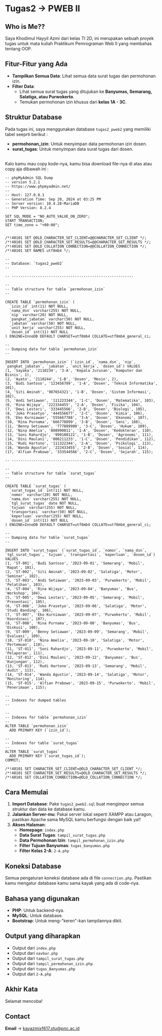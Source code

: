 # Tugas2 -> PWEB II

## Who is Me??
Saya Khodimul Hayyil Azmi dari kelas TI 2D, ini merupakan sebuah proyek tugas untuk mata kuliah Praktikum Pemrograman Web II yang membahas tentang OOP.

## Fitur-Fitur yang Ada
- **Tampilkan Semua Data**: Lihat semua data surat tugas dan permohonan izin.
- **Filter Data**:
  - Lihat semua surat tugas yang ditujukan ke **Banyumas, Semarang, Salatiga, atau Purwokerto**.
  - Temukan permohonan izin khusus dari **kelas 1A - 3C**.

## Struktur Database
Pada tugas ini, saya menggunakan database `tugas2_pweb2` yang memiliki tabel seeprti berikut : 
- **permohonan_izin**: Untuk menyimpan data permohonan izin dosen.
- **surat_tugas**: Untuk menyimpan data surat tugas dari dosen.
<br>
Kalo kamu mau copy kode-nya, kamu bisa download file-nya di atas atau copy aja dibawah ini :

```
-- phpMyAdmin SQL Dump
-- version 5.2.1
-- https://www.phpmyadmin.net/
--
-- Host: 127.0.0.1
-- Generation Time: Sep 20, 2024 at 03:25 PM
-- Server version: 10.4.28-MariaDB
-- PHP Version: 8.2.4

SET SQL_MODE = "NO_AUTO_VALUE_ON_ZERO";
START TRANSACTION;
SET time_zone = "+00:00";


/*!40101 SET @OLD_CHARACTER_SET_CLIENT=@@CHARACTER_SET_CLIENT */;
/*!40101 SET @OLD_CHARACTER_SET_RESULTS=@@CHARACTER_SET_RESULTS */;
/*!40101 SET @OLD_COLLATION_CONNECTION=@@COLLATION_CONNECTION */;
/*!40101 SET NAMES utf8mb4 */;

--
-- Database: `tugas2_pweb2`
--

-- --------------------------------------------------------

--
-- Table structure for table `permohonan_izin`
--

CREATE TABLE `permohonan_izin` (
  `izin_id` int(11) NOT NULL,
  `nama_dsn` varchar(255) NOT NULL,
  `nip` varchar(20) NOT NULL,
  `pangkat_jabatan` varchar(50) NOT NULL,
  `jabatan` varchar(50) NOT NULL,
  `unit_kerja` varchar(255) NOT NULL,
  `dosen_id` int(11) NOT NULL
) ENGINE=InnoDB DEFAULT CHARSET=utf8mb4 COLLATE=utf8mb4_general_ci;

--
-- Dumping data for table `permohonan_izin`
--

INSERT INTO `permohonan_izin` (`izin_id`, `nama_dsn`, `nip`, `pangkat_jabatan`, `jabatan`, `unit_kerja`, `dosen_id`) VALUES
(1, 'Sayaka', '2110234', '3-A', 'Kepala Jurusan', 'Komputer dan Bisnis', 1),
(2, 'Ayato', '2110244', '1-B', 'Dosen', 'Mesin', 2),
(3, 'Budi Santoso', '123456789', '1-A', 'Dosen', 'Teknik Informatika', 101),
(4, 'Siti Aminah', '987654321', '1-B', 'Dosen', 'Sistem Informasi', 102),
(5, 'Andi Setiawan', '111223344', '1-C', 'Dosen', 'Matematika', 103),
(6, 'Rina Wijaya', '222334455', '2-A', 'Dosen', 'Fisika', 104),
(7, 'Dewi Lestari', '333445566', '2-B', 'Dosen', 'Biologi', 105),
(8, 'Joko Prasetyo', '444556677', '2-C', 'Dosen', 'Kimia', 106),
(9, 'Eko Kurniawan', '555667788', '3-A', 'Dosen', 'Ekonomi', 107),
(10, 'Rina Purnama', '666778899', '3-B', 'Dosen', 'Seni', 108),
(11, 'Benny Setiawan', '777889900', '3-C', 'Dosen', 'Hukum', 109),
(12, 'Nina Amelia', '888990011', '1-A', 'Dosen', 'Kedokteran', 110),
(13, 'Soni Rahardjo', '999100122', '1-B', 'Dosen', 'Agronomi', 111),
(14, 'Dini Maulani', '000211233', '1-C', 'Dosen', 'Pendidikan', 112),
(15, 'Rudi Hartono', '111322344', '2-A', 'Dosen', 'Psikologi', 113),
(16, 'Wanda Agustin', '222433455', '2-B', 'Dosen', 'Sosial', 114),
(17, 'Alfian Prabowo', '333544566', '2-C', 'Dosen', 'Sejarah', 115);

-- --------------------------------------------------------

--
-- Table structure for table `surat_tugas`
--

CREATE TABLE `surat_tugas` (
  `surat_tugas_id` int(11) NOT NULL,
  `nomor` varchar(20) NOT NULL,
  `nama_dsn` varchar(255) NOT NULL,
  `tgl_surat_tugas` date NOT NULL,
  `tujuan` varchar(255) NOT NULL,
  `transportasi` varchar(50) NOT NULL,
  `keperluan` varchar(255) NOT NULL,
  `dosen_id` int(11) NOT NULL
) ENGINE=InnoDB DEFAULT CHARSET=utf8mb4 COLLATE=utf8mb4_general_ci;

--
-- Dumping data for table `surat_tugas`
--

INSERT INTO `surat_tugas` (`surat_tugas_id`, `nomor`, `nama_dsn`, `tgl_surat_tugas`, `tujuan`, `transportasi`, `keperluan`, `dosen_id`) VALUES
(1, 'ST-001', 'Budi Santoso', '2023-09-01', 'Semarang', 'Mobil', 'Rapat', 101),
(2, 'ST-002', 'Siti Aminah', '2023-09-02', 'Salatiga', 'Motor', 'Seminar', 102),
(3, 'ST-003', 'Andi Setiawan', '2023-09-03', 'Purwokerto', 'Mobil', 'Pelatihan', 103),
(4, 'ST-004', 'Rina Wijaya', '2023-09-04', 'Banyumas', 'Bus', 'Workshop', 104),
(5, 'ST-005', 'Dewi Lestari', '2023-09-05', 'Semarang', 'Mobil', 'Presentasi', 105),
(6, 'ST-006', 'Joko Prasetyo', '2023-09-06', 'Salatiga', 'Motor', 'Studi Banding', 106),
(7, 'ST-007', 'Eko Kurniawan', '2023-09-07', 'Purwokerto', 'Mobil', 'Koordinasi', 107),
(8, 'ST-008', 'Rina Purnama', '2023-09-08', 'Banyumas', 'Bus', 'Diskusi', 108),
(9, 'ST-009', 'Benny Setiawan', '2023-09-09', 'Semarang', 'Mobil', 'Evaluasi', 109),
(10, 'ST-010', 'Nina Amelia', '2023-09-10', 'Salatiga', 'Motor', 'Pertemuan', 110),
(11, 'ST-011', 'Soni Rahardjo', '2023-09-11', 'Purwokerto', 'Mobil', 'Pelaporan', 111),
(12, 'ST-012', 'Dini Maulani', '2023-09-12', 'Banyumas', 'Bus', 'Kunjungan', 112),
(13, 'ST-013', 'Rudi Hartono', '2023-09-13', 'Semarang', 'Mobil', 'Audit', 113),
(14, 'ST-014', 'Wanda Agustin', '2023-09-14', 'Salatiga', 'Motor', 'Monitoring', 114),
(15, 'ST-015', 'Alfian Prabowo', '2023-09-15', 'Purwokerto', 'Mobil', 'Penerimaan', 115);

--
-- Indexes for dumped tables
--

--
-- Indexes for table `permohonan_izin`
--
ALTER TABLE `permohonan_izin`
  ADD PRIMARY KEY (`izin_id`);

--
-- Indexes for table `surat_tugas`
--
ALTER TABLE `surat_tugas`
  ADD PRIMARY KEY (`surat_tugas_id`);
COMMIT;

/*!40101 SET CHARACTER_SET_CLIENT=@OLD_CHARACTER_SET_CLIENT */;
/*!40101 SET CHARACTER_SET_RESULTS=@OLD_CHARACTER_SET_RESULTS */;
/*!40101 SET COLLATION_CONNECTION=@OLD_COLLATION_CONNECTION */;
```

## Cara Memulai
1. **Import Database**: Pake `tugas2_pweb2.sql` buat mengimpor semua struktur dan data ke database kamu.
2. **Jalankan Server-mu**: Pakai server lokal seperti XAMPP atau Laragon, pastikan Apache sama MySQL kamu berfungsi dengan baik ya!!
3. **Akses Halaman**:
   - **Homepage**: `index.php`
   - **Data Surat Tugas**: `tampil_surat_tugas.php`
   - **Data Permohonan Izin**: `tampil_permohonan_izin.php`
   - **Filter Tujuan Banyumas**: `tugas_banyumas.php`
   - **Filter Kelas 2-A**: `2-A.php`

## Koneksi Database
Semua pengaturan koneksi database ada di file `connection.php`. Pastikan kamu mengatur database kamu sama kayak yang ada di code-nya.

## Bahasa yang digunakan
- **PHP**: Untuk backend-nya.
- **MySQL**: Untuk database.
- **Bootstrap**: Untuk meng-"keren"-kan tampilannya dikit.

## Output yang diharapkan 
- Output dari `index.php`
- Output dari `navbar.php`
- Output dari `tampil_surat_tugas.php`
- Output dari `tampil_permohonan_izin.php`
- Output dari `tugas_Banyumas.php`
- Output dari `2-A.php`

## Akhir Kata

Selamat mencoba!

## Contact 
**Email** -> kayazmixf617.stu@pnc.ac.id
